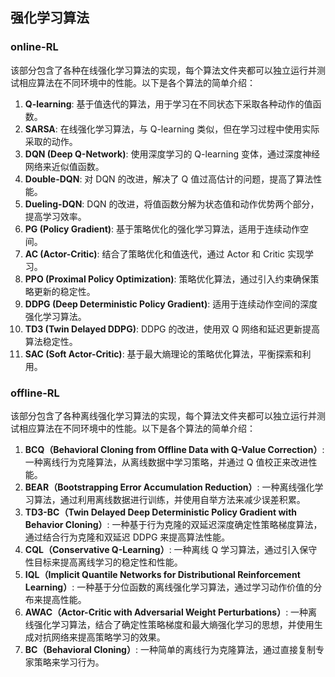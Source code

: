 ## 强化学习算法

### online-RL

该部分包含了各种在线强化学习算法的实现，每个算法文件夹都可以独立运行并测试相应算法在不同环境中的性能。以下是各个算法的简单介绍：

1. **Q-learning**: 基于值迭代的算法，用于学习在不同状态下采取各种动作的值函数。
2. **SARSA**: 在线强化学习算法，与 Q-learning 类似，但在学习过程中使用实际采取的动作。
3. **DQN (Deep Q-Network)**: 使用深度学习的 Q-learning 变体，通过深度神经网络来近似值函数。
4. **Double-DQN**: 对 DQN 的改进，解决了 Q 值过高估计的问题，提高了算法性能。
5. **Dueling-DQN**: DQN 的改进，将值函数分解为状态值和动作优势两个部分，提高学习效率。
6. **PG (Policy Gradient)**: 基于策略优化的强化学习算法，适用于连续动作空间。
7. **AC (Actor-Critic)**: 结合了策略优化和值迭代，通过 Actor 和 Critic 实现学习。
8. **PPO (Proximal Policy Optimization)**: 策略优化算法，通过引入约束确保策略更新的稳定性。
9. **DDPG (Deep Deterministic Policy Gradient)**: 适用于连续动作空间的深度强化学习算法。
10. **TD3 (Twin Delayed DDPG)**: DDPG 的改进，使用双 Q 网络和延迟更新提高算法稳定性。
11. **SAC (Soft Actor-Critic)**: 基于最大熵理论的策略优化算法，平衡探索和利用。

### offline-RL

该部分包含了各种离线强化学习算法的实现，每个算法文件夹都可以独立运行并测试相应算法在不同环境中的性能。以下是各个算法的简单介绍：

1. **BCQ（Behavioral Cloning from Offline Data with Q-Value Correction）**: 一种离线行为克隆算法，从离线数据中学习策略，并通过 Q 值校正来改进性能。
2. **BEAR（Bootstrapping Error Accumulation Reduction）**: 一种离线强化学习算法，通过利用离线数据进行训练，并使用自举方法来减少误差积累。
3. **TD3-BC（Twin Delayed Deep Deterministic Policy Gradient with Behavior Cloning）**: 一种基于行为克隆的双延迟深度确定性策略梯度算法，通过结合行为克隆和双延迟 DDPG 来提高算法性能。
4. **CQL（Conservative Q-Learning）**: 一种离线 Q 学习算法，通过引入保守性目标来提高离线学习的稳定性和性能。
5. **IQL（Implicit Quantile Networks for Distributional Reinforcement Learning）**: 一种基于分位函数的离线强化学习算法，通过学习动作价值的分布来提高性能。
6. **AWAC（Actor-Critic with Adversarial Weight Perturbations）**: 一种离线强化学习算法，结合了确定性策略梯度和最大熵强化学习的思想，并使用生成对抗网络来提高策略学习的效果。
7. **BC（Behavioral Cloning）**: 一种简单的离线行为克隆算法，通过直接复制专家策略来学习行为。
